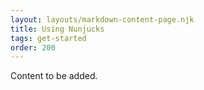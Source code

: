 ```yaml
---
layout: layouts/markdown-content-page.njk
title: Using Nunjucks
tags: get-started
order: 200
---
```


Content to be added.
